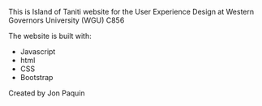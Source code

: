 This is Island of Taniti website for the User Experience Design at Western Governors University (WGU) C856

The website is built with:
- Javascript
- html
- CSS
- Bootstrap

Created by Jon Paquin
